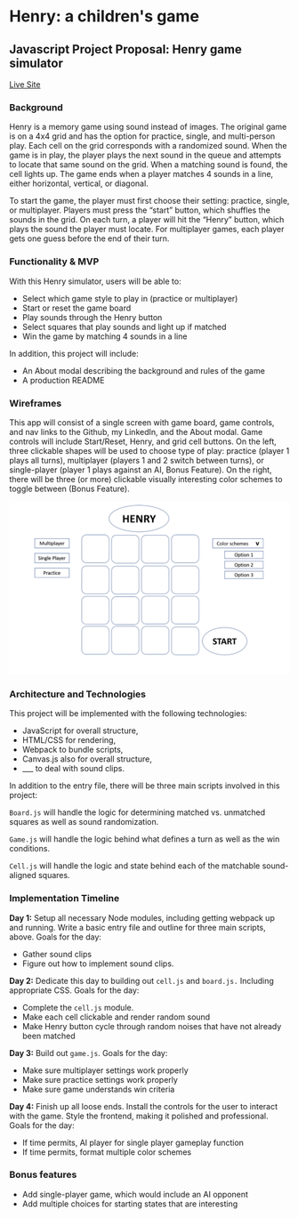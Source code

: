 # Henry: a children's game
## Javascript Project Proposal: Henry game simulator

[Live Site](https://idechow.github.io/Henry/)

### Background
Henry is a memory game using sound instead of images. The original game is on a 4x4 grid and has the option for practice, single, and multi-person play. Each cell on the grid corresponds with a randomized sound. When the game is in play, the player plays the next sound in the queue and attempts to locate that same sound on the grid. When a matching sound is found, the cell lights up. The game ends when a player matches 4 sounds in a line, either horizontal, vertical, or diagonal.

To start the game, the player must first choose their setting: practice, single, or multiplayer. Players must press the “start” button, which shuffles the sounds in the grid. On each turn, a player will hit the “Henry” button, which plays the sound the player must locate. For multiplayer games, each player gets one guess before the end of their turn. 

### Functionality & MVP

With this Henry simulator, users will be able to:
* Select which game style to play in (practice or multiplayer)
* Start or reset the game board
* Play sounds through the Henry button
* Select squares that play sounds and light up if matched
* Win the game by matching 4 sounds in a line
 
In addition, this project will include:
* An About modal describing the background and rules of the game
* A production README

### Wireframes
This app will consist of a single screen with game board, game controls, and nav links to the Github, my LinkedIn, and the About modal. Game controls will include Start/Reset, Henry, and grid cell buttons. On the left, three clickable shapes will be used to choose type of play: practice (player 1 plays all turns), multiplayer (players 1 and 2 switch between turns), or single-player (player 1 plays against an AI, Bonus Feature). On the right, there will be three (or more) clickable visually interesting color schemes to toggle between (Bonus Feature). 

![alt text](https://github.com/idechow/Henry/blob/master/dist/henry_wire_frame.png)

### Architecture and Technologies

This project will be implemented with the following technologies:

* JavaScript for overall structure,
* HTML/CSS for rendering,
* Webpack to bundle scripts,
* Canvas.js also for overall structure,
* ___ to deal with sound clips.

In addition to the entry file, there will be three main scripts involved in this project:

`Board.js` will handle the logic for determining matched vs. unmatched squares as well as sound randomization. 

`Game.js` will handle the logic behind what defines a turn as well as the win conditions.

`Cell.js` will handle the logic and state behind each of the matchable sound-aligned squares. 

### Implementation Timeline

**Day 1:** Setup all necessary Node modules, including getting webpack up and running. Write a basic entry file and outline for three main scripts, above. Goals for the day:
* Gather sound clips
* Figure out how to implement sound clips. 
 
**Day 2:** Dedicate this day to building out `cell.js` and `board.js.` Including appropriate CSS. Goals for the day:
* Complete the `cell.js` module.
* Make each cell clickable and render random sound
* Make Henry button cycle through random noises that have not already been matched
 
**Day 3:** Build out `game.js`. Goals for the day:
* Make sure multiplayer settings work properly 
* Make sure practice settings work properly
* Make sure game understands win criteria 
 
**Day 4:** Finish up all loose ends. Install the controls for the user to interact with the game. Style the frontend, making it polished and professional. Goals for the day:
* If time permits, AI player for single player gameplay function
* If time permits, format multiple color schemes

### Bonus features

* Add single-player game, which would include an AI opponent
* Add multiple choices for starting states that are interesting

